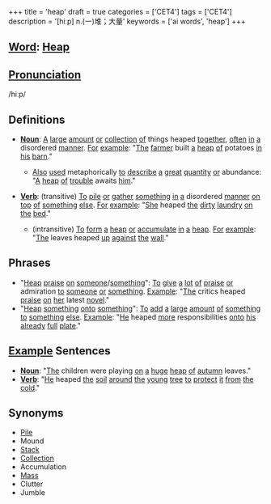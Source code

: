 +++
title = 'heap'
draft = true
categories = ['CET4']
tags = ['CET4']
description = '[hiːp] n.(一)堆；大量'
keywords = ['ai words', 'heap']
+++

## [Word](/en/post/word/): [Heap](/en/post/heap/)

## [Pronunciation](/en/post/pronunciation/)
/hiːp/

## Definitions
- **[Noun](/en/post/noun/)**: [A](/en/post/a/) [large](/en/post/large/) [amount](/en/post/amount/) [or](/en/post/or/) [collection](/en/post/collection/) [of](/en/post/of/) things heaped [together](/en/post/together/), [often](/en/post/often/) [in](/en/post/in/) [a](/en/post/a/) disordered [manner](/en/post/manner/). [For](/en/post/for/) [example](/en/post/example/): "[The](/en/post/the/) [farmer](/en/post/farmer/) built [a](/en/post/a/) [heap](/en/post/heap/) [of](/en/post/of/) potatoes [in](/en/post/in/) [his](/en/post/his/) [barn](/en/post/barn/)."
  - [Also](/en/post/also/) [used](/en/post/used/) metaphorically [to](/en/post/to/) [describe](/en/post/describe/) [a](/en/post/a/) [great](/en/post/great/) [quantity](/en/post/quantity/) [or](/en/post/or/) abundance: "[A](/en/post/a/) [heap](/en/post/heap/) [of](/en/post/of/) [trouble](/en/post/trouble/) awaits [him](/en/post/him/)."
  
- **[Verb](/en/post/verb/)**: (transitive) [To](/en/post/to/) [pile](/en/post/pile/) [or](/en/post/or/) [gather](/en/post/gather/) [something](/en/post/something/) [in](/en/post/in/) [a](/en/post/a/) disordered [manner](/en/post/manner/) [on](/en/post/on/) [top](/en/post/top/) [of](/en/post/of/) [something](/en/post/something/) [else](/en/post/else/). [For](/en/post/for/) [example](/en/post/example/): "[She](/en/post/she/) heaped [the](/en/post/the/) [dirty](/en/post/dirty/) [laundry](/en/post/laundry/) [on](/en/post/on/) [the](/en/post/the/) [bed](/en/post/bed/)."
  - (intransitive) [To](/en/post/to/) [form](/en/post/form/) [a](/en/post/a/) [heap](/en/post/heap/) [or](/en/post/or/) [accumulate](/en/post/accumulate/) [in](/en/post/in/) [a](/en/post/a/) [heap](/en/post/heap/). [For](/en/post/for/) [example](/en/post/example/): "[The](/en/post/the/) leaves heaped [up](/en/post/up/) [against](/en/post/against/) [the](/en/post/the/) [wall](/en/post/wall/)."

## Phrases
- "[Heap](/en/post/heap/) [praise](/en/post/praise/) [on](/en/post/on/) [someone](/en/post/someone/)/[something](/en/post/something/)": [To](/en/post/to/) [give](/en/post/give/) [a](/en/post/a/) [lot](/en/post/lot/) [of](/en/post/of/) [praise](/en/post/praise/) [or](/en/post/or/) admiration [to](/en/post/to/) [someone](/en/post/someone/) [or](/en/post/or/) [something](/en/post/something/). [Example](/en/post/example/): "[The](/en/post/the/) critics heaped [praise](/en/post/praise/) [on](/en/post/on/) [her](/en/post/her/) latest [novel](/en/post/novel/)."
- "[Heap](/en/post/heap/) [something](/en/post/something/) [onto](/en/post/onto/) [something](/en/post/something/)": [To](/en/post/to/) [add](/en/post/add/) [a](/en/post/a/) [large](/en/post/large/) [amount](/en/post/amount/) [of](/en/post/of/) [something](/en/post/something/) [to](/en/post/to/) [something](/en/post/something/) [else](/en/post/else/). [Example](/en/post/example/): "[He](/en/post/he/) heaped [more](/en/post/more/) responsibilities [onto](/en/post/onto/) [his](/en/post/his/) [already](/en/post/already/) [full](/en/post/full/) [plate](/en/post/plate/)."

## [Example](/en/post/example/) Sentences
- **[Noun](/en/post/noun/)**: "[The](/en/post/the/) children were playing [on](/en/post/on/) [a](/en/post/a/) [huge](/en/post/huge/) [heap](/en/post/heap/) [of](/en/post/of/) [autumn](/en/post/autumn/) leaves."
- **[Verb](/en/post/verb/)**: "[He](/en/post/he/) heaped [the](/en/post/the/) [soil](/en/post/soil/) [around](/en/post/around/) [the](/en/post/the/) [young](/en/post/young/) [tree](/en/post/tree/) [to](/en/post/to/) [protect](/en/post/protect/) [it](/en/post/it/) [from](/en/post/from/) [the](/en/post/the/) [cold](/en/post/cold/)."

## Synonyms
- [Pile](/en/post/pile/)
- Mound
- [Stack](/en/post/stack/)
- [Collection](/en/post/collection/)
- Accumulation
- [Mass](/en/post/mass/)
- Clutter
- Jumble
